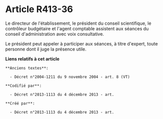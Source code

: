 # Article R413-36

Le directeur de l'établissement, le président du conseil scientifique, le contrôleur budgétaire et l'agent comptable
assistent aux séances du conseil d'administration avec voix consultative.

Le président peut appeler à participer aux séances, à titre d'expert, toute personne dont il juge la présence utile.

**Liens relatifs à cet article**

	**Anciens textes**:

	  - Décret n°2004-1211 du 9 novembre 2004 - art. 8 (VT)

	**Codifié par**:

	  - Décret n°2013-1113 du 4 décembre 2013 - art.

	**Créé par**:

	  - Décret n°2013-1113 du 4 décembre 2013 - art.
